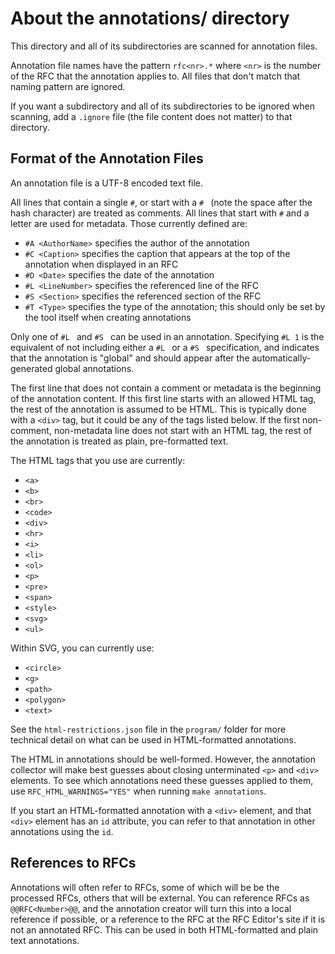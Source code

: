 # About the annotations/ directory

This directory and all of its subdirectories are scanned for annotation files.

Annotation file names have the pattern `rfc<nr>.*` where `<nr>` is the number of the RFC that the annotation applies to. All files that don't match that naming pattern are ignored.

If you want a subdirectory and all of its subdirectories to be ignored when scanning, add a `.ignore` file (the file content does not matter) to that directory.

## Format of the Annotation Files

An annotation file is a UTF-8 encoded text file.

All lines that contain a single `#`, or start with a `# ` (note the space after the hash character) are treated as comments.
All lines that start with `#` and a letter are used for metadata. Those currently defined are:

* `#A <AuthorName>` specifies the author of the annotation
* `#C <Caption>` specifies the caption that appears at the top of the annotation when displayed in an RFC
* `#D <Date>` specifies the date of the annotation
* `#L <LineNumber>` specifies the referenced line of the RFC
* `#S <Section>`  specifies the referenced section of the RFC
* `#T <Type>`  specifies the type of the annotation; this should only be set by the tool itself when creating annotations

Only one of `#L ` and `#S ` can be used in an annotation.
Specifying `#L 1` is the equivalent of not including either a `#L ` or a `#S ` specification,
and indicates that the annotation is "global" and should appear after the automatically-generated
global annotations.

The first line that does not contain a comment or metadata is the beginning of the annotation content.
If this first line starts with an allowed HTML tag, the rest of the annotation is assumed to be HTML.
This is typically done with a `<div>` tag, but it could be any of the tags listed below.
If the first non-comment, non-metadata line does not start with an HTML tag, the rest of the annotation is treated as plain, pre-formatted text.

The HTML tags that you use are currently:

- `<a>`
- `<b>`
- `<br>`
- `<code>`
- `<div>`
- `<hr>`
- `<i>`
- `<li>`
- `<ol>`
- `<p>`
- `<pre>`
- `<span>`
- `<style>`
- `<svg>`
- `<ul>`

Within SVG, you can currently use:

- `<circle>`
- `<g>`
- `<path>`
- `<polygon>`
- `<text>`

See the `html-restrictions.json` file in the `program/` folder for more technical detail on what can be used in HTML-formatted annotations.

The HTML in annotations should be well-formed.
However, the annotation collector will make best guesses about closing unterminated `<p>` and `<div>` elements.
To see which annotations need these guesses applied to them, use `RFC_HTML_WARNINGS="YES"` when running
`make annotations`.

If you start an HTML-formatted annotation with a `<div>` element, and that `<div>` element has an `id` attribute,
you can refer to that annotation in other annotations using the `id`.

## References to RFCs

Annotations will often refer to RFCs, some of which will be be the processed RFCs, others that will be external.
You can reference RFCs as `@@RFC<Number>@@`, and the annotation creator will turn this into a local reference if possible,
or a reference to the RFC at the RFC Editor's site if it is not an annotated RFC.
This can be used in both HTML-formatted and plain text annotations.
